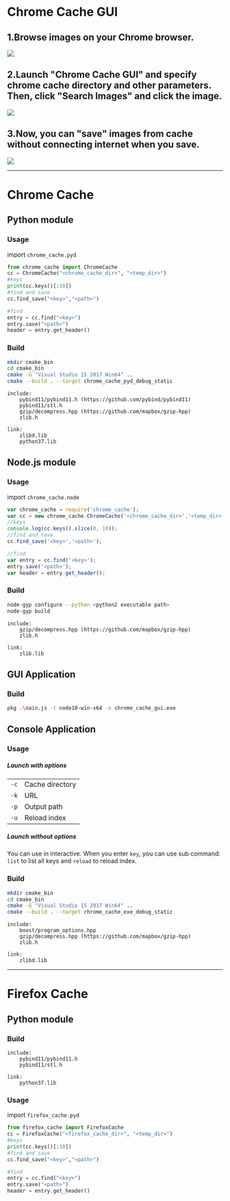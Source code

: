 # Chrome Cache GUI
## 1.Browse images on your Chrome browser.
![](./README/001.png)
## 2.Launch "Chrome Cache GUI" and specify chrome cache directory and other parameters. Then, click "Search Images" and click the image.
![](./README/002.png)
## 3.Now, you can "save" images from cache without connecting internet when you save.
![](./README/003.png)


<hr>

# Chrome Cache
## Python module
### Usage
import `chrome_cache.pyd`
```python
from chrome_cache import ChromeCache
cc = ChromeCache("<chrome_cache_dir>", "<temp_dir>")
#keys
print(cc.keys()[:10])
#find and save
cc.find_save("<key>","<path>")

#find
entry = cc.find("<key>")
entry.save("<path>")
header = entry.get_header()
```

### Build
```sh
mkdir cmake_bin
cd cmake_bin
cmake -G "Visual Studio 15 2017 Win64" ..
cmake --build . --target chrome_cache_pyd_debug_static
```
```
include:
    pybind11/pybind11.h (https://github.com/pybind/pybind11)
    pybind11/stl.h
    gzip/decompress.hpp (https://github.com/mapbox/gzip-hpp)
    zlib.h

link:
    zlibd.lib
    python37.lib
```

## Node.js module
### Usage
import `chrome_cache.node`
```js
var chrome_cache = require('chrome_cache');
var cc = new chrome_cache.ChromeCache('<chrome_cache_dir>','<temp_dir>');
//keys
console.log(cc.keys().slice(0, 10));
//find and save
cc.find_save('<key>','<path>');

//find
var entry = cc.find('<key>');
entry.save('<path>');
var header = entry.get_header();
```

### Build
```sh
node-gyp configure --python <python2 executable path>
node-gyp build
```
```
include:
    gzip/decompress.hpp (https://github.com/mapbox/gzip-hpp)
    zlib.h

link:
    zlib.lib
```

## GUI Application
### Build
```sh
pkg .\main.js -t node10-win-x64 -o chrome_cache_gui.exe
```

## Console Application
### Usage
##### Launch with options
|          |                 |
| -------- | --------------- |
| `-c` | Cache directory       |
| `-k` | URL             |
| `-p` | Output path            |
| `-u` | Reload index |
##### Launch without options
You can use in interactive. When you enter `key`, you can use sub command: `list` to list all keys and `reload` to reload index.  
### Build
```sh
mkdir cmake_bin
cd cmake_bin
cmake -G "Visual Studio 15 2017 Win64" ..
cmake --build . --target chrome_cache_exe_debug_static
```
```
include:
    boost/program_options.hpp
    gzip/decompress.hpp (https://github.com/mapbox/gzip-hpp)
    zlib.h

link:
    zlibd.lib
```


<hr>

# Firefox Cache
## Python module
### Build
```
include:
    pybind11/pybind11.h
    pybind11/stl.h

link:
    python37.lib
```

### Usage
import `firefox_cache.pyd`
```python
from firefox_cache import FirefoxCache
cc = FirefoxCache("<firefox_cache_dir>", "<temp_dir>")
#keys
print(cc.keys()[:10])
#find and save
cc.find_save("<key>","<path>")

#find
entry = cc.find("<key>")
entry.save("<path>")
header = entry.get_header()
```